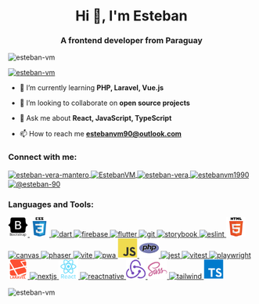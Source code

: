 <h1 align="center">Hi 👋, I'm Esteban</h1>

<h3 align="center">A frontend developer from Paraguay</h3>

<p align="left"> <img src="https://komarev.com/ghpvc/?username=esteban-vm&label=Profile%20views&color=0e75b6&style=flat" alt="esteban-vm" /> </p>

<p align="left"> <a href="https://github.com/ryo-ma/github-profile-trophy"><img src="https://github-profile-trophy.vercel.app/?username=esteban-vm" alt="esteban-vm" /></a> </p>

- 🌱 I’m currently learning **PHP, Laravel, Vue.js**

- 👯 I’m looking to collaborate on **open source projects**

- 💬 Ask me about **React, JavaScript, TypeScript**

- 📫 How to reach me **estebanvm90@outlook.com**

<h3 align="left">Connect with me:</h3>

<p align="left">

<a href="https://linkedin.com/in/esteban-vera-mantero" title="linkedin">
  <img align="center" src="https://upload.wikimedia.org/wikipedia/commons/thumb/c/ca/LinkedIn_logo_initials.png/240px-LinkedIn_logo_initials.png" alt="esteban-vera-mantero" height="30" width="40" />
</a>

<a href="https://www.freecodecamp.org/EstebanVM" title="freecodecamp">
  <img align="center" src="https://design-style-guide.freecodecamp.org/downloads/fcc_primary_small.svg" alt="EstebanVM" height="30" width="40" />
</a>

<a href="https://codepen.io/esteban-vera" title="codepen" >
  <img align="center" src="https://raw.githubusercontent.com/rahuldkjain/github-profile-readme-generator/master/src/images/icons/Social/codepen.svg" alt="esteban-vera" height="30" width="40" />
</a>

<a href="https://codesandbox.com/estebanvm1990" title="codesandbox">
  <img align="center" src="https://raw.githubusercontent.com/rahuldkjain/github-profile-readme-generator/master/src/images/icons/Social/codesandbox.svg" alt="estebanvm1990" height="30" width="40" />
</a>

<a href="https://replit.com/@esteban-90" title="replit">
  <img align="center" src="https://upload.wikimedia.org/wikipedia/commons/7/78/New_Replit_Logo.svg" alt="@esteban-90" height="30" width="40" />
</a>

</p>

<h3 align="left">Languages and Tools:</h3>
    <p align="left">
      <a href="https://getbootstrap.com" title="bootstrap">
        <img
          src="https://raw.githubusercontent.com/devicons/devicon/master/icons/bootstrap/bootstrap-plain-wordmark.svg"
          alt="bootstrap"
          width="40"
          height="40"
        />
      </a>
      <a href="https://www.w3schools.com/css/" title="css3">
        <img
          src="https://raw.githubusercontent.com/devicons/devicon/master/icons/css3/css3-original-wordmark.svg"
          alt="css3"
          width="40"
          height="40"
        />
      </a>
      <a href="https://dart.dev" title="dart">
        <img src="https://www.vectorlogo.zone/logos/dartlang/dartlang-icon.svg" alt="dart" width="40" height="40" />
      </a>
      <a href="https://firebase.google.com/" title="firebase">
        <img src="https://www.vectorlogo.zone/logos/firebase/firebase-icon.svg" alt="firebase" width="40" height="40" />
      </a>
      <a href="https://flutter.dev" title="flutter">
        <img
          src="https://www.vectorlogo.zone/logos/flutterio/flutterio-icon.svg"
          alt="flutter"
          width="40"
          height="40"
        />
      </a>
      <a href="https://git-scm.com/" title="git">
        <img src="https://www.vectorlogo.zone/logos/git-scm/git-scm-icon.svg" alt="git" width="40" height="40" />
      </a>
      <a href="https://storybook.js.org/" title="storybook">
        <img src="https://raw.githubusercontent.com/storybookjs/brand/37c5e9bde5c56b69a8c4312de7d60fb3a9d7de9d/icon/icon-storybook-default.svg" alt="storybook" width="40" height="40" />
      </a>
       <a href="https://eslint.org/" title="eslint">
        <img src="https://upload.wikimedia.org/wikipedia/commons/thumb/e/e3/ESLint_logo.svg/324px-ESLint_logo.svg.png" alt="eslint" width="40" height="40" />
      </a>
      <a href="https://www.w3.org/html/" title="html5">
        <img
          src="https://raw.githubusercontent.com/devicons/devicon/master/icons/html5/html5-original-wordmark.svg"
          alt="html5"
          width="40"
          height="40"
        />
      </a>
      <a href="https://www.w3schools.com/html/html5_canvas.asp" title="canvas" >
        <img
          src="https://interview.skyrites.com/wp-content/uploads/2020/03/HTML5-Canvas-620x310.jpg"
          alt="canvas"
          width="40"
          height="40"
        />
      </a>
      <a href="https://phaser.io/" title="phaser">
        <img src="https://phaser.io/images/img.png" alt="phaser" width="40" height="40" />
      </a>
      <a href="https://v2.vitejs.dev/" title="vite">
        <img src="https://v2.vitejs.dev/logo.svg" alt="vite" width="40" height="40" />
      </a>
      <a href="https://developer.mozilla.org/en-US/docs/Web/Progressive_web_apps" title="pwa">
        <img src="https://desarrolloweb.com/storage/tag_images/actual/VkZe5Z1PKYJNbH4fz5IsXSJPDrmFC5fXEaxfaxSF.png" alt="pwa" width="40" height="40" />
      </a>
      <a href="https://developer.mozilla.org/en-US/docs/Web/JavaScript" title="javascript">
        <img
          src="https://raw.githubusercontent.com/devicons/devicon/master/icons/javascript/javascript-original.svg"
          alt="javascript"
          width="40"
          height="40"
        />
      </a>
      <a href="https://www.php.net">
        <img src="https://raw.githubusercontent.com/devicons/devicon/master/icons/php/php-original.svg" alt="php" width="40" height="40"/>
      </a>
      <a href="https://jestjs.io" title="jest">
        <img src="https://www.vectorlogo.zone/logos/jestjsio/jestjsio-icon.svg" alt="jest" width="40" height="40" />
      </a>
      <a href="https://vitest.dev/" title="vitest">
        <img src="https://vitest.dev/logo-shadow.svg" alt="vitest" width="40" height="40" />
      </a>
      <a href="https://playwright.dev/" title="playwright">
        <img src="https://seeklogo.com/images/P/playwright-logo-22FA8B9E63-seeklogo.com.png" alt="playwright" width="40" height="40" />
      </a>
      <a href="https://laravel.com/" title="laravel">
        <img
          src="https://raw.githubusercontent.com/devicons/devicon/master/icons/laravel/laravel-plain-wordmark.svg"
          alt="laravel"
          width="40"
          height="40"
        />
      </a>
      <a href="https://nextjs.org/" title="nextjs">
        <img src="https://cdn.worldvectorlogo.com/logos/next-js.svg" alt="nextjs" width="40" height="40" />
      </a>
      <a href="https://reactjs.org/" title="react">
        <img
          src="https://raw.githubusercontent.com/devicons/devicon/master/icons/react/react-original-wordmark.svg"
          alt="react"
          width="40"
          height="40"
        />
      </a>
      <a href="https://reactnative.dev/" title="reactnative">
        <img src="https://i.pinimg.com/736x/f3/f9/d9/f3f9d9501ae3b221764346be36517e78.jpg" alt="reactnative" width="40" height="40" />
      </a>
      <a href="https://redux.js.org" title="redux">
        <img
          src="https://raw.githubusercontent.com/devicons/devicon/master/icons/redux/redux-original.svg"
          alt="redux"
          width="40"
          height="40"
        />
      </a>
      <a href="https://sass-lang.com" title="sass">
        <img
          src="https://raw.githubusercontent.com/devicons/devicon/master/icons/sass/sass-original.svg"
          alt="sass"
          width="40"
          height="40"
        />
      </a>
      <a href="https://tailwindcss.com/" title="tailwind">
        <img
          src="https://www.vectorlogo.zone/logos/tailwindcss/tailwindcss-icon.svg"
          alt="tailwind"
          width="40"
          height="40"
        />
      </a>
      <a href="https://www.typescriptlang.org/" title="typescript">
        <img
          src="https://raw.githubusercontent.com/devicons/devicon/master/icons/typescript/typescript-original.svg"
          alt="typescript"
          width="40"
          height="40"
        />
      </a>
    </p>
    <p>
      <img align="center" src="https://github-readme-stats.vercel.app/api/top-langs?username=esteban-vm&show_icons=true&locale=en&layout=compact" alt="esteban-vm" />
    </p>
